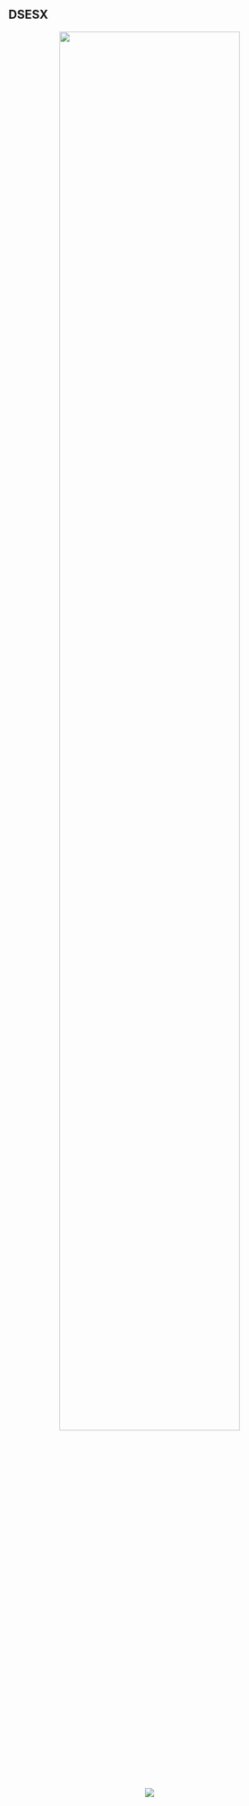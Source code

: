 ## DSESX
<div align="center">
        <a href="https://ko-fi.com/"><img width="80%" src="https://github-readme-stats.vercel.app/api?username=dennis0544&layout=compact&theme=react&hide_border=true&show_icons=true"/></a>
</div>

<p align = 'center'>
  <img
    src="https://github-readme-stats.vercel.app/api/top-langs/?username=dennis0544&layout=compact&theme=github_dark&hide_border=true"
  />
  <br>
</p>
